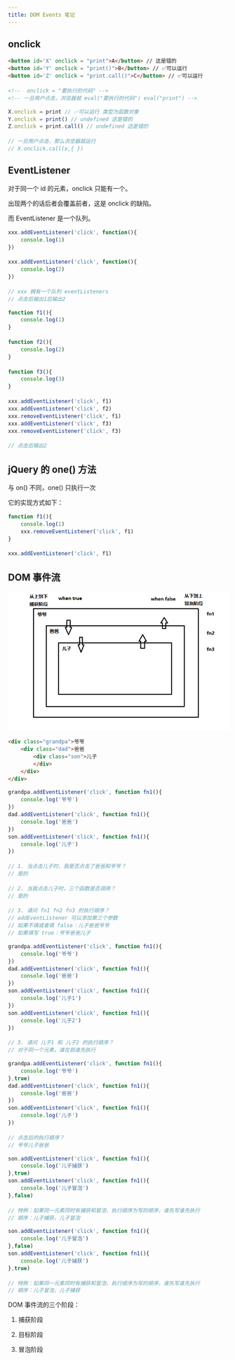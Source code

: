 ```yaml
---
title: DOM Events 笔记
---
```


## onclick

```html
<button id='X' onclick = "print">A</button> // 这是错的
<button id='Y' onclick = "print()">B</button> // ✅可以运行
<button id='Z' onclick = "print.call()">C</button> // ✅可以运行

<!--  onclick = "要执行的代码" -->
<!-- 一旦用户点击，浏览器就 eval("要执行的代码") eval("print") -->
```

```javascript
X.onclick = print // ✅可以运行 类型为函数对象
Y.onclick = print() // undefined 这是错的
Z.onclick = print.call() // undefined 这是错的

// 一旦用户点击，那么浏览器就运行
// X.onclick.call(x,{ }) 
```

## EventListener

对于同一个 id 的元素，onclick 只能有一个。

出现两个的话后者会覆盖前者，这是 onclick 的缺陷。

而 EventListener 是一个队列。

```javascript
xxx.addEventListener('click', function(){
    console.log(1)
})

xxx.addEventListener('click', function(){
    console.log(2)
})

// xxx 拥有一个队列 eventListeners
// 点击后输出1后输出2
```

```javascript
function f1(){
    console.log(1)
}

function f2(){
    console.log(2)
}

function f3(){
    console.log(3)
}

xxx.addEventListener('click', f1)
xxx.addEventListener('click', f2)
xxx.removeEventListener('click', f1)
xxx.addEventListener('click', f3)
xxx.removeEventListener('click', f3)

// 点击后输出2
```

## jQuery 的 one() 方法 

与 on() 不同，one() 只执行一次

它的实现方式如下：

```javascript
function f1(){
    console.log(1)
    xxx.removeEventListener('click', f1)    
}

xxx.addEventListener('click', f1)
```

## DOM 事件流　

![](https://raw.githubusercontent.com/mokunshao/images/master/Event-Capturing-and-Bubbling.png)

```html
<div class="grandpa">爷爷
    <div class="dad">爸爸
        <div class="son">儿子
        </div>
    </div>
</div>
```

```javascript
grandpa.addEventListener('click', function fn1(){
    console.log('爷爷')
})
dad.addEventListener('click', function fn1(){
    console.log('爸爸')
})
son.addEventListener('click', function fn1(){
    console.log('儿子')
})

// 1. 当点击儿子时，我是否点击了爸爸和爷爷？
// 是的

// 2. 当我点击儿子时，三个函数是否调用？
// 是的

// 3. 请问 fn1 fn2 fn3 的执行顺序？
// addEventListener 可以添加第三个参数
// 如果不填或者填 false：儿子爸爸爷爷
// 如果填写 true：爷爷爸爸儿子
```

```javascript
grandpa.addEventListener('click', function fn1(){
    console.log('爷爷')
})
dad.addEventListener('click', function fn1(){
    console.log('爸爸')
})
son.addEventListener('click', function fn1(){
    console.log('儿子1')
})
son.addEventListener('click', function fn1(){
    console.log('儿子2')
})

// 3. 请问 儿子1 和 儿子2 的执行顺序？
// 对于同一个元素，谁在前谁先执行
```

```javascript
grandpa.addEventListener('click', function fn1(){
    console.log('爷爷')
},true)
dad.addEventListener('click', function fn1(){
    console.log('爸爸')
})
son.addEventListener('click', function fn1(){
    console.log('儿子')
})

// 点击后的执行顺序？
// 爷爷儿子爸爸
```

```javascript
son.addEventListener('click', function fn1(){
    console.log('儿子捕获')
},true)
son.addEventListener('click', function fn1(){
    console.log('儿子冒泡')
},false)

// 特例：如果同一元素同时有捕获和冒泡，执行顺序为写的顺序，谁先写谁先执行
// 顺序：儿子捕获，儿子冒泡
```

```javascript
son.addEventListener('click', function fn1(){
    console.log('儿子冒泡')
},false)
son.addEventListener('click', function fn1(){
    console.log('儿子捕获')
},true)

// 特例：如果同一元素同时有捕获和冒泡，执行顺序为写的顺序，谁先写谁先执行
// 顺序：儿子冒泡，儿子捕获
```

DOM 事件流的三个阶段：

1. 捕获阶段

2. 目标阶段

3. 冒泡阶段